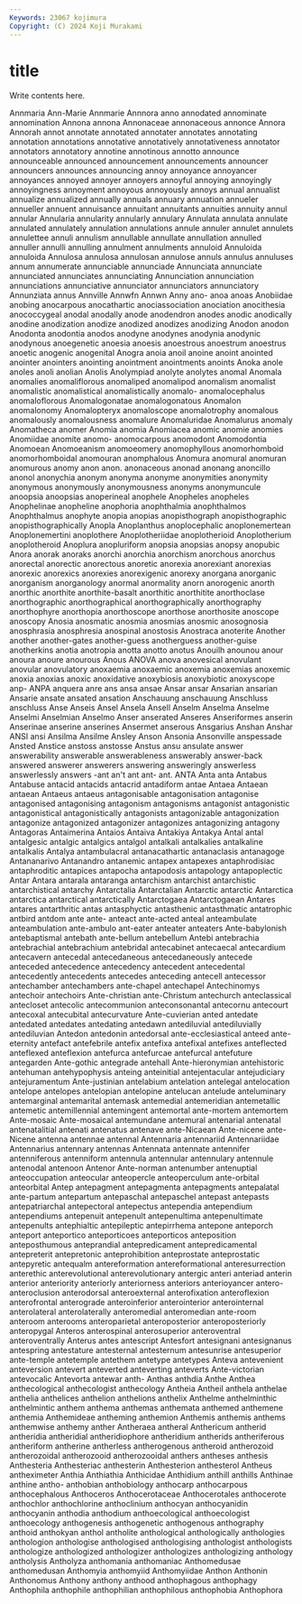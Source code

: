 ```yaml
---
Keywords: 23067 kojimura
Copyright: (C) 2024 Koji Murakami
---
```


# title

Write contents here.



 Annmaria Ann-Marie Annmarie Annnora anno annodated annominate
annomination Annona annona Annonaceae annonaceous annonce Annora Annorah annot annotate
annotated annotater annotates annotating annotation annotations annotative annotatively annotativeness annotator
annotators annotatory annotine annotinous annotto announce announceable announced announcement announcements
announcer announcers announces announcing annoy annoyance annoyancer annoyances annoyed annoyer
annoyers annoyful annoying annoyingly annoyingness annoyment annoyous annoyously annoys annual
annualist annualize annualized annually annuals annuary annuation annueler annueller annuent
annuisance annuitant annuitants annuities annuity annul annular Annularia annularity annularly
annulary Annulata annulata annulate annulated annulately annulation annulations annule annuler
annulet annulets annulettee annuli annulism annullable annullate annullation annulled annuller
annulli annulling annulment annulments annuloid Annuloida annuloida Annulosa annulosa annulosan
annulose annuls annulus annuluses annum annumerate annunciable annunciade Annunciata annunciate
annunciated annunciates annunciating Annunciation annunciation annunciations annunciative annunciator annunciators annunciatory
Annunziata annus Annville Annwfn Annwn Anny ano- anoa anoas Anobiidae
anobing anocarpous anocathartic anociassociation anociation anocithesia anococcygeal anodal anodally anode
anodendron anodes anodic anodically anodine anodization anodize anodized anodizes anodizing
Anodon anodon Anodonta anodontia anodos anodyne anodynes anodynia anodynic anodynous
anoegenetic anoesia anoesis anoestrous anoestrum anoestrus anoetic anogenic anogenital Anogra
anoia anoil anoine anoint anointed anointer anointers anointing anointment anointments
anoints Anoka anole anoles anoli anolian Anolis Anolympiad anolyte anolytes
anomal Anomala anomalies anomaliflorous anomaliped anomalipod anomalism anomalist anomalistic anomalistical
anomalistically anomalo- anomalocephalus anomaloflorous Anomalogonatae anomalogonatous Anomalon anomalonomy Anomalopteryx anomaloscope
anomalotrophy anomalous anomalously anomalousness anomalure Anomaluridae Anomalurus anomaly Anomatheca anomer
Anomia anomia Anomiacea anomic anomie anomies Anomiidae anomite anomo- anomocarpous
anomodont Anomodontia Anomoean Anomoeanism anomoeomery anomophyllous anomorhomboid anomorhomboidal anomouran anomphalous
Anomura anomural anomuran anomurous anomy anon anon. anonaceous anonad anonang
anoncillo anonol anonychia anonym anonyma anonyme anonymities anonymity anonymous anonymously
anonymousness anonyms anonymuncule anoopsia anoopsias anoperineal anophele Anopheles anopheles Anophelinae
anopheline anophoria anophthalmia anophthalmos Anophthalmus anophyte anopia anopias anopisthograph anopisthographic
anopisthographically Anopla Anoplanthus anoplocephalic anoplonemertean Anoplonemertini anoplothere Anoplotheriidae anoplotherioid Anoplotherium
anoplotheroid Anoplura anopluriform anopsia anopsias anopsy anopubic Anora anorak anoraks
anorchi anorchia anorchism anorchous anorchus anorectal anorectic anorectous anoretic anorexia
anorexiant anorexias anorexic anorexics anorexies anorexigenic anorexy anorgana anorganic anorganism
anorganology anormal anormality anorn anorogenic anorth anorthic anorthite anorthite-basalt anorthitic
anorthitite anorthoclase anorthographic anorthographical anorthographically anorthography anorthophyre anorthopia anorthoscope anorthose
anorthosite anoscope anoscopy Anosia anosmatic anosmia anosmias anosmic anosognosia anosphrasia
anosphresia anospinal anostosis Anostraca anoterite Another another another-gates another-guess anotherguess
another-guise anotherkins anotia anotropia anotta anotto anotus Anouilh anounou anour
anoura anoure anourous Anous ANOVA anova anovesical anovulant anovular anovulatory
anoxaemia anoxaemic anoxemia anoxemias anoxemic anoxia anoxias anoxic anoxidative anoxybiosis
anoxybiotic anoxyscope anp- ANPA anquera anre ans ansa ansae Ansar
ansar Ansarian ansarian Ansarie ansate ansated ansation Anschauung anschauung Anschluss
anschluss Anse Anseis Ansel Ansela Ansell Anselm Anselma Anselme Anselmi
Anselmian Anselmo Anser anserated Anseres Anseriformes anserin Anserinae anserine anserines
Ansermet anserous Ansgarius Anshan Anshar ANSI ansi Ansilma Ansilme Ansley
Anson Ansonia Ansonville anspessade Ansted Anstice anstoss anstosse Anstus ansu
ansulate answer answerability answerable answerableness answerably answer-back answered answerer answerers
answering answeringly answerless answerlessly answers -ant an't ant ant- ant.
ANTA Anta anta Antabus Antabuse antacid antacids antacrid antadiform antae
Antaea Antaean antaean Antaeus antaeus antagonisable antagonisation antagonise antagonised antagonising
antagonism antagonisms antagonist antagonistic antagonistical antagonistically antagonists antagonizable antagonization antagonize
antagonized antagonizer antagonizes antagonizing antagony Antagoras Antaimerina Antaios Antaiva Antakiya
Antakya Antal antal antalgesic antalgic antalgics antalgol antalkali antalkalies antalkaline
antalkalis Antalya antambulacral antanacathartic antanaclasis antanagoge Antananarivo Antanandro antanemic antapex
antapexes antaphrodisiac antaphroditic antapices antapocha antapodosis antapology antapoplectic Antar Antara
antarala antaranga antarchism antarchist antarchistic antarchistical antarchy Antarctalia Antarctalian Antarctic
antarctic Antarctica antarctica antarctical antarctically Antarctogaea Antarctogaean Antares antares antarthritic
antas antasphyctic antasthenic antasthmatic antatrophic antbird antdom ante ante- anteact
ante-acted anteal anteambulate anteambulation ante-ambulo ant-eater anteater anteaters Ante-babylonish antebaptismal
antebath ante-bellum antebellum Antebi antebrachia antebrachial antebrachium antebridal antecabinet antecaecal
antecardium antecavern antecedal antecedaneous antecedaneously antecede anteceded antecedence antecedency antecedent
antecedental antecedently antecedents antecedes anteceding antecell antecessor antechamber antechambers ante-chapel
antechapel Antechinomys antechoir antechoirs Ante-christian ante-Christum antechurch anteclassical antecloset antecolic
antecommunion anteconsonantal antecornu antecourt antecoxal antecubital antecurvature Ante-cuvierian anted antedate
antedated antedates antedating antedawn antediluvial antediluvially antediluvian Antedon antedonin antedorsal
ante-ecclesiastical anteed ante-eternity antefact antefebrile antefix antefixa antefixal antefixes anteflected
anteflexed anteflexion antefurca antefurcae antefurcal antefuture antegarden Ante-gothic antegrade antehall
Ante-hieronymian antehistoric antehuman antehypophysis anteing anteinitial antejentacular antejudiciary antejuramentum Ante-justinian
antelabium antelation antelegal antelocation antelope antelopes antelopian antelopine antelucan antelude
anteluminary antemarginal antemarital antemask antemedial antemeridian antemetallic antemetic antemillennial antemingent
antemortal ante-mortem antemortem Ante-mosaic Ante-mosaical antemundane antemural antenarial antenatal antenatalitial
antenati antenatus antenave ante-Nicaean Ante-nicene ante-Nicene antenna antennae antennal Antennaria
antennariid Antennariidae Antennarius antennary antennas Antennata antennate antennifer antenniferous antenniform
antennula antennular antennulary antennule antenodal antenoon Antenor Ante-norman antenumber antenuptial
anteoccupation anteocular anteopercle anteoperculum ante-orbital anteorbital Antep antepagment antepagmenta antepagments
antepalatal ante-partum antepartum antepaschal antepaschel antepast antepasts antepatriarchal antepectoral antepectus
antependia antependium antependiums antepenuit antepenult antepenultima antepenultimate antepenults antephialtic antepileptic
antepirrhema antepone anteporch anteport anteportico anteporticoes anteporticos anteposition anteposthumous anteprandial
antepredicament antepredicamental antepreterit antepretonic anteprohibition anteprostate anteprostatic antepyretic antequalm antereformation
antereformational anteresurrection anterethic anterevolutional anterevolutionary antergic anteri anteriad anterin anterior
anteriority anteriorly anteriorness anteriors anterioyancer antero- anteroclusion anterodorsal anteroexternal anterofixation
anteroflexion anterofrontal anterograde anteroinferior anterointerior anterointernal anterolateral anterolaterally anteromedial anteromedian
ante-room anteroom anterooms anteroparietal anteroposterior anteroposteriorly anteropygal Anteros anterospinal anterosuperior
anteroventral anteroventrally Anterus antes antescript Antesfort antesignani antesignanus antespring antestature
antesternal antesternum antesunrise antesuperior ante-temple antetemple antethem antetype antetypes Anteva
antevenient anteversion antevert anteverted anteverting anteverts Ante-victorian antevocalic Antevorta antewar
anth- Anthas anthdia Anthe Anthea anthecological anthecologist anthecology Antheia Antheil
anthela anthelae anthelia anthelices anthelion anthelions anthelix Anthelme anthelminthic anthelmintic
anthem anthema anthemas anthemata anthemed anthemene anthemia Anthemideae antheming anthemion
Anthemis anthemis anthems anthemwise anthemy anther Antheraea antheral Anthericum antherid
antheridia antheridial antheridiophore antheridium antherids antheriferous antheriform antherine antherless antherogenous
antheroid antherozoid antherozoidal antherozooid antherozooidal anthers antheses anthesis Anthesteria Anthesteriac
anthesterin Anthesterion anthesterol Antheus antheximeter Anthia Anthiathia Anthicidae Anthidium anthill
anthills Anthinae anthine antho- anthobian anthobiology anthocarp anthocarpous anthocephalous Anthoceros
Anthocerotaceae Anthocerotales anthocerote anthochlor anthochlorine anthoclinium anthocyan anthocyanidin anthocyanin anthodia
anthodium anthoecological anthoecologist anthoecology anthogenesis anthogenetic anthogenous anthography anthoid anthokyan
anthol antholite anthological anthologically anthologies anthologion anthologise anthologised anthologising anthologist
anthologists anthologize anthologized anthologizer anthologizes anthologizing anthology antholysis Antholyza anthomania
anthomaniac Anthomedusae anthomedusan Anthomyia anthomyiid Anthomyiidae Anthon Anthonin Anthonomus Anthony
anthony anthood anthophagous anthophagy Anthophila anthophile anthophilian anthophilous anthophobia Anthophora
